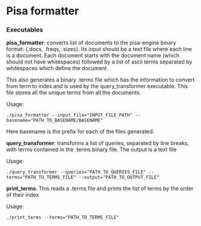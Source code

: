 # Pisa formatter

### Executables

**pisa_formatter**: converts list of documents to the pisa-engine binary format: {.docs, .freqs, .sizes}.
Its input should be a text file where each line is a document.
 Each document starts with the document name (which should not have whitespaces) followed by a list of ascii terms separated by whitespaces which define the document.

This also generates a binary .terms file which has the information to convert from term to index
and is used by the query_transformer executable. This file stores all the unique terms from all the documents.

Usage:
```
./pisa_formatter --input_file="INPUT_FILE_PATH" --basename="PATH_TO_BASENAME/BASENAME"
```

Here basename is the prefix for each of the files generated.

**query_transformer**: transforms a list of queries, separated by line breaks, with terms contained
in the  .terms binary file. The output is a text file

Usage:
```
./query_transformer --queries="PATH_TO_QUERIES_FILE" --terms="PATH_TO_TERMS_FILE" --output="PATH_TO_OUTPUT_FILE"
```

**print_terms**: This reads a .terms file and prints the list of terms by the order of their index

Usage:
```
./print_terms --terms="PATH_TO_TERMS_FILE"
```